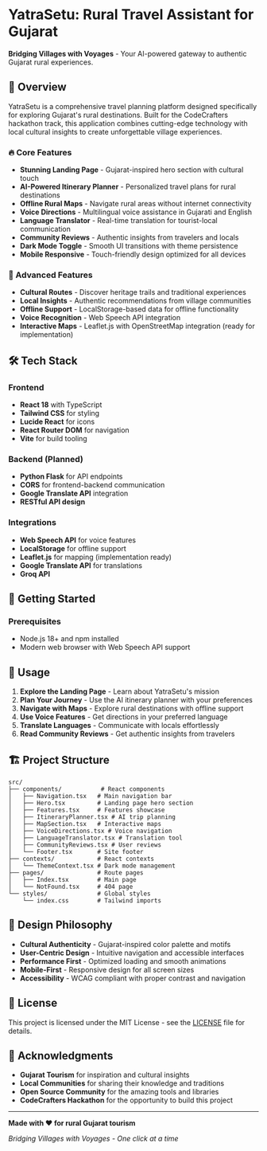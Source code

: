 
# YatraSetu: Rural Travel Assistant for Gujarat

**Bridging Villages with Voyages** - Your AI-powered gateway to authentic Gujarat rural experiences.


## 🌟 Overview

YatraSetu is a comprehensive travel planning platform designed specifically for exploring Gujarat's rural destinations. Built for the CodeCrafters hackathon track, this application combines cutting-edge technology with local cultural insights to create unforgettable village experiences.


### 🔥 Core Features
- **Stunning Landing Page** - Gujarat-inspired hero section with cultural touch
- **AI-Powered Itinerary Planner** - Personalized travel plans for rural destinations
- **Offline Rural Maps** - Navigate rural areas without internet connectivity
- **Voice Directions** - Multilingual voice assistance in Gujarati and English
- **Language Translator** - Real-time translation for tourist-local communication
- **Community Reviews** - Authentic insights from travelers and locals
- **Dark Mode Toggle** - Smooth UI transitions with theme persistence
- **Mobile Responsive** - Touch-friendly design optimized for all devices

### 🎯 Advanced Features
- **Cultural Routes** - Discover heritage trails and traditional experiences
- **Local Insights** - Authentic recommendations from village communities
- **Offline Support** - LocalStorage-based data for offline functionality
- **Voice Recognition** - Web Speech API integration
- **Interactive Maps** - Leaflet.js with OpenStreetMap integration (ready for implementation)

## 🛠️ Tech Stack

### Frontend
- **React 18** with TypeScript
- **Tailwind CSS** for styling
- **Lucide React** for icons
- **React Router DOM** for navigation
- **Vite** for build tooling

### Backend (Planned)
- **Python Flask** for API endpoints
- **CORS** for frontend-backend communication
- **Google Translate API** integration
- **RESTful API design**

### Integrations
- **Web Speech API** for voice features
- **LocalStorage** for offline support
- **Leaflet.js** for mapping (implementation ready)
- **Google Translate API** for translations
- **Groq API**

## 🚀 Getting Started

### Prerequisites
- Node.js 18+ and npm installed
- Modern web browser with Web Speech API support

## 📱 Usage

1. **Explore the Landing Page** - Learn about YatraSetu's mission
2. **Plan Your Journey** - Use the AI itinerary planner with your preferences
3. **Navigate with Maps** - Explore rural destinations with offline support
4. **Use Voice Features** - Get directions in your preferred language
5. **Translate Languages** - Communicate with locals effortlessly
6. **Read Community Reviews** - Get authentic insights from travelers

## 🏗️ Project Structure

```
src/
├── components/           # React components
│   ├── Navigation.tsx   # Main navigation bar
│   ├── Hero.tsx         # Landing page hero section
│   ├── Features.tsx     # Features showcase
│   ├── ItineraryPlanner.tsx # AI trip planning
│   ├── MapSection.tsx   # Interactive maps
│   ├── VoiceDirections.tsx # Voice navigation
│   ├── LanguageTranslator.tsx # Translation tool
│   ├── CommunityReviews.tsx # User reviews
│   └── Footer.tsx       # Site footer
├── contexts/            # React contexts
│   └── ThemeContext.tsx # Dark mode management
├── pages/               # Route pages
│   ├── Index.tsx        # Main page
│   └── NotFound.tsx     # 404 page
└── styles/              # Global styles
    └── index.css        # Tailwind imports
```

## 🎨 Design Philosophy

- **Cultural Authenticity** - Gujarat-inspired color palette and motifs
- **User-Centric Design** - Intuitive navigation and accessible interfaces
- **Performance First** - Optimized loading and smooth animations
- **Mobile-First** - Responsive design for all screen sizes
- **Accessibility** - WCAG compliant with proper contrast and navigation



## 📄 License

This project is licensed under the MIT License - see the [LICENSE](LICENSE) file for details.

## 🙏 Acknowledgments

- **Gujarat Tourism** for inspiration and cultural insights
- **Local Communities** for sharing their knowledge and traditions
- **Open Source Community** for the amazing tools and libraries
- **CodeCrafters Hackathon** for the opportunity to build this project


---

**Made with ❤️ for rural Gujarat tourism**

*Bridging Villages with Voyages - One click at a time*
